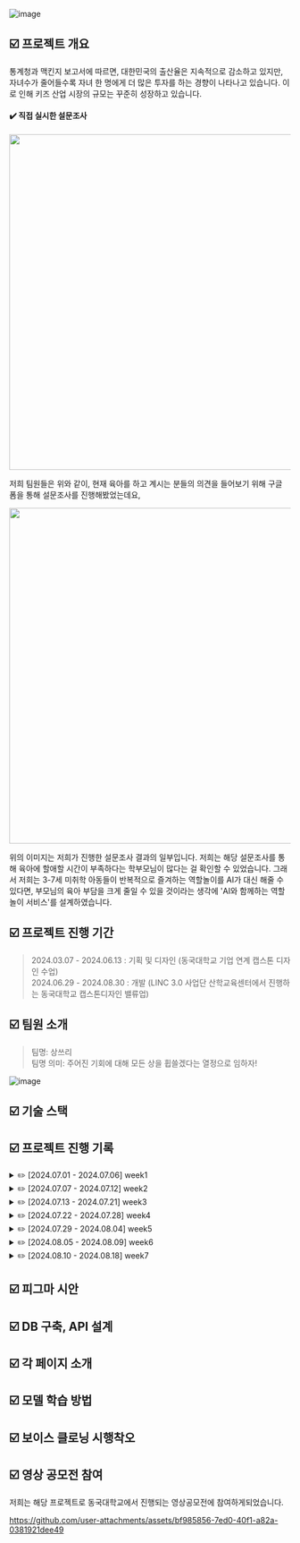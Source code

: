 ![image](https://github.com/user-attachments/assets/d8cec42c-9606-422b-8161-7f97aa752394)

## ☑️ 프로젝트 개요
통계청과 맥킨지 보고서에 따르면, 대한민국의 출산율은 지속적으로 감소하고 있지만, 자녀수가 줄어들수록 자녀 한 명에게 더 많은 투자를 하는 경향이 나타나고 있습니다. 이로 인해 키즈 산업 시장의 규모는 꾸준히 성장하고 있습니다. 

#### ✔️ 직접 실시한 설문조사
<img src="https://github.com/user-attachments/assets/f1f5137a-98a4-48aa-9957-68931c53f499" width="600px"/>

저희 팀원들은 위와 같이, 현재 육아를 하고 계시는 분들의 의견을 들어보기 위해 구글 폼을 통해 설문조사를 진행해봤었는데요,

<img src="https://github.com/user-attachments/assets/257d33a0-29d4-4533-b22b-e027c802bbf3" width="600px"/>

위의 이미지는 저희가 진행한 설문조사 결과의 일부입니다. 저희는 해당 설문조사를 통해 육아에 할애할 시간이 부족하다는 학부모님이 많다는 걸 확인할 수 있었습니다. 그래서 저희는 3-7세 미취학 아동들이 반복적으로 즐겨하는 역할놀이를 AI가 대신 해줄 수 있다면, 부모님의 육아 부담을 크게 줄일 수 있을 것이라는 생각에 'AI와 함께하는 역할놀이 서비스'를 설계하였습니다.


## ☑️ 프로젝트 진행 기간

> 2024.03.07 - 2024.06.13 : 기획 및 디자인 (동국대학교 기업 연계 캡스톤 디자인 수업)<br/>
> 2024.06.29 - 2024.08.30 : 개발 (LINC 3.0 사업단 산학교육센터에서 진행하는 동국대학교 캡스톤디자인 밸류업)



## ☑️ 팀원 소개
> 팀명: 상쓰리<br/>
> 팀명 의미: 주어진 기회에 대해 모든 상을 휩쓸겠다는 열정으로 임하자!

![image](https://github.com/user-attachments/assets/2a6b1641-fc80-4c24-88cf-81f6578a3f48)

## ☑️ 기술 스택

## ☑️ 프로젝트 진행 기록
<details>
   <summary>✏️ [2024.07.01 - 2024.07.06] week1</summary>
   <br/>
   <table>
     <tr>
       <th>이유정</th>
       <td>- LLM모델에 커스텀 데이터셋 파인튜닝하여 HF에 모델 업로드</td>
     </tr>
     <tr>
       <th>서미영</th>
       <td>- 프론트엔드 테스트 페이지 제작(React)</td>
     </tr>
     <tr>
       <th>이정수</th>
       <td>- 백엔드 API 설계(Spring Boot)</td>
     </tr>
     <tr>
       <th>홍보영</th>
       <td>- 백엔드 DB 설계(Spring Boot)</td>
     </tr>
   </table>
</details>

<details>
   <summary>✏️ [2024.07.07 - 2024.07.12] week2</summary>
   해당 기간동안은 개발 방식에 대해서 아직 구체화되어있지 않은 상황이라, 어떤식으로 개발을 하면 좋을지 공부했습니다.<br/><br/>
   <table>
     <tr>
       <th>이유정</th>
       <td>
         - 개발 방법 모색<br/>
         - HF형식의 모델을 GGUF형식으로 변환해서 HF에 업로드
       </td>
     </tr>
     <tr>
       <th>서미영</th>
       <td>
         - 개발 방법 모색<br/>
         - 리액트 페이지, fastAPI, LM Studio간의 연결 시도
       </td>
     </tr>
     <tr>
       <th>이정수</th>
       <td>- 개발 방법 모색</td>
     </tr>
     <tr>
       <th>홍보영</th>
       <td>- 개발 방법 모색</td>
     </tr>
   </table>
</details>

<details>
   <summary>✏️ [2024.07.13 - 2024.07.21] week3</summary>
   <br/>
   <table>
     <tr>
       <th>이유정</th>
       <td>
         - 대화모델 학습 및 성능 개선 시도
       </td>
     </tr>
     <tr>
       <th>서미영</th>
       <td>
         - 대화모델 연결 및 환경 구축 시도
       </td>
     </tr>
     <tr>
       <th>이정수</th>
       <td>- 보이스 클로닝 구현 방법 모색</td>
     </tr>
     <tr>
       <th>홍보영</th>
       <td>- 역할놀이 결과 페이지 구현 방법 모색</td>
     </tr>
   </table>
</details>

<details>
   <summary>✏️ [2024.07.22 - 2024.07.28] week4</summary>
   <br/>
   <table>
     <tr>
       <th>이유정</th>
       <td>
         - 대화모델 학습 및 성능 개선 시도<br/>
         - 모델 정확도를 높히기 위한 데이터 증강 시도
       </td>
     </tr>
     <tr>
       <th>서미영</th>
       <td>
         - 대화모델 성능 비교 in LM Studio<br/>
         - user의 상황 세부 설정에 따라 다른 프롬프트 연결 시도
       </td>
     </tr>
     <tr>
       <th>이정수</th>
       <td>
         - 보이스 클로닝 구현 방법 모색<br/>
         - OpenVoice 사용 시도
       </td>
     </tr>
     <tr>
       <th>홍보영</th>
       <td>
         - 역할놀이 결과 페이지 구현 방법 모색<br/>
         - Chat-gpt Open API를 사용하여 분석 데이터 얻어내기
       </td>
     </tr>
   </table>
</details>

<details>
   <summary>✏️ [2024.07.29 - 2024.08.04] week5</summary>
   <br/>
   <table>
     <tr>
       <th>이유정</th>
       <td>
         - eeve 모델 훈련 시도<br/>
         - 라마3 모델을 증강된 데이터셋으로 훈련하기<br/>
         - 모델이 상관없는 것까지 길게 출력하는 문제 해결 시도<br/>
         - 모델 수치적으로 평가하는 방법 찾아보기<br/>
         - 입력 문장 여러 개일 경우 응답 확인
       </td>
     </tr>
     <tr>
       <th>서미영</th>
       <td>
         - 쿼리스트링 방식말고 body에 담아서 json형태로 fastAPI 서버에 사용자의 선택 정보 전달하기 (API 연결)<br/>
         - 기획 구체화 (서비스적인 측면에서)
       </td>
     </tr>
     <tr>
       <th>이정수</th>
       <td>
         - voice cloning 실제 서버에 올려서 테스트 페이지에서 사용가능하게 조작<br/>
         - 생성한 tts를 저장하여 사용할 수 있는 방법 찾기
       </td>
     </tr>
     <tr>
       <th>홍보영</th>
       <td>
         - 백앤드 기능 필요한 거 crud 코드 전부 완성하기 -> 연결부분 빼고 모두 작동할 수 있도록 만들기<br/>
         - 결과분석 api 부모들이 더 신뢰할 수 있을 만한 내용을 제공할 수 있는 방안 모색하기 -> 프롬프트 템플릿화<br/>
         - api 명세 다시 구체화하기<br/>
         - 결과분석 페이지를 디자인해서 오기 (결과 분석 페이지 UI)
       </td>
     </tr>
   </table>
</details>

<details>
   <summary>✏️ [2024.08.05 - 2024.08.09] week6 </summary>
   <br/>
   <table>
     <tr>
       <th>이유정</th>
       <td>
          - 모델 전반적인 학습<br/>
          - 모델 크기 감소 시도<br/>
       </td>
     </tr>
     <tr>
       <th>서미영</th>
       <td>
          - 모델 응답이 혼자서 시나리오를 짜는 걸 막기<br/>
          - 쿼리스트링 방식말고 body에 담아서 json형태로 fastAPI 서버에 사용자의 선택 정보 전달하기 (API 연결)<br/>
          - 사용자 입장에서 응답이 완성될때까지 기다리기 너무 힘드니깐, 모든 응답이 완성되지 않더라도, 생성되는대로 한글자씩 화면에 순차적으로 띄우기 => 힘들면, 응답이 완성되는 동안 '응답 생성 중...'이라는 로딩 표시라도 띄우기
       </td>
     </tr>
     <tr>
       <th>이정수</th>
       <td>
          - OpenVoice와 berk를 이용한 보이스 클로닝 시도<br/>
          - 일반 TTS: Melo(OpenVoice를 개발한 개발팀과 같은 팀이며, local로 설치하여 사용할 수 있는 리눅스 기반의 오픈소스 TTS) 사용 시도<br/>
       </td>
     </tr>
     <tr>
       <th>홍보영</th>
       <td>
          - 지난주에 이어서, 결과 분석 페이지 개발 진행<br/>
       </td>
     </tr>
   </table>
</details>

<details>
   <summary>✏️ [2024.08.10 - 2024.08.18] week7 </summary>
   <br/>
   <table>
     <tr>
       <th>이유정</th>
       <td>
          - [영상공모전] 영상 편집 및 준비<br/>
          - 베이스 모델을 EEVE모델로 변경해서 재파인튜닝<br/>
          - 장난감에 맞는 데이터셋을 추가
       </td>
     </tr>
     <tr>
       <th>서미영</th>
       <td>
          - [영상공모전] 준비<br/>
          - 프론트엔드 전반적인 작업 마무리(페이지 작업 및 서버와 API연결)<br/>
          - 그동안 Web Speech API로 제공했던 TTS를, Google의 TTS API와 연결
       </td>
     </tr>
     <tr>
       <th>이정수</th>
       <td>
          - [영상공모전] 영상 편집, 디자인 및 준비<br/>
          - 보이스 클로닝 시도
       </td>
     </tr>
     <tr>
       <th>홍보영</th>
       <td>
          - [영상공모전] 준비<br/>
          - 백엔드 전반적인 작업 마무리(API설계 및 DB구축)<br/>
       </td>
     </tr>
   </table>
</details>

## ☑️ 피그마 시안

## ☑️ DB 구축, API 설계

## ☑️ 각 페이지 소개

## ☑️ 모델 학습 방법

## ☑️ 보이스 클로닝 시행착오

## ☑️ 영상 공모전 참여
저희는 해당 프로젝트로 동국대학교에서 진행되는 영상공모전에 참여하게되었습니다.

https://github.com/user-attachments/assets/bf985856-7ed0-40f1-a82a-0381921dee49



